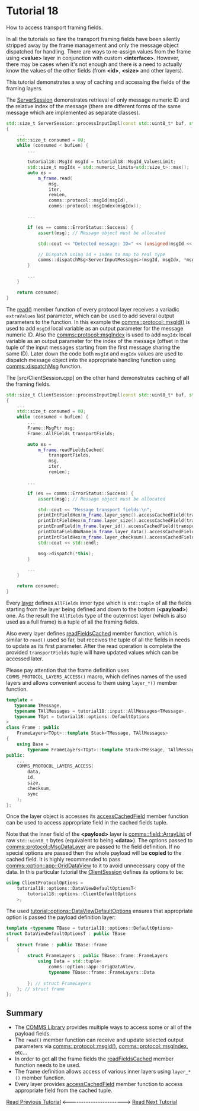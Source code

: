 # Tutorial 18
How to access transport framing fields.

In all the tutorials so fare the transport framing fields have been silently stripped 
away by the frame management and only the message object dispatched for handling. 
There are ways to re-assign values from the frame using **&lt;value&gt;** layer in 
conjunction with custom **&lt;interface&gt;**. However, there may be cases when it's not
enough and there is a need to actually know the values of the other fields 
(from **&lt;id&gt;**, **&lt;size&gt;** and other layers). 

This tutorial demonstrates a way of caching and accessing the fields of the framing layers.

The [ServerSession](src/ServerSession.cpp) demonstrates retrieval of only message numeric 
ID and the relative index of the message (there are different forms of the same message which 
are implemented as separate classes).
```cpp
std::size_t ServerSession::processInputImpl(const std::uint8_t* buf, std::size_t bufLen)
{
    ...
    std::size_t consumed = 0U;
    while (consumed < bufLen) {
        ...

        tutorial18::MsgId msgId = tutorial18::MsgId_ValuesLimit;
        std::size_t msgIdx = std::numeric_limits<std::size_t>::max();
        auto es = 
            m_frame.read(
                msg, 
                iter, 
                remLen, 
                comms::protocol::msgId(msgId),
                comms::protocol::msgIndex(msgIdx));

        ...

        if (es == comms::ErrorStatus::Success) {
            assert(msg); // Message object must be allocated

            std::cout << "Detected message: ID=" << (unsigned)msgId << "; idx=" << msgIdx << std::endl; 

            // Dispatch using id + index to map to real type
            comms::dispatchMsg<ServerInputMessages>(msgId, msgIdx, *msg, *this);
        }

        ...
    }

    return consumed;
}
```
The [read()](https://arobenko.github.io/comms_doc/classcomms_1_1protocol_1_1ProtocolLayerBase.html)
member function of every protocol layer receives a variadic `extraValues` last parameter, which can be 
used to add several output parameters to the function. In this example the 
[comms::protocol::msgId()](https://arobenko.github.io/comms_doc/namespacecomms_1_1protocol.html) is used 
to add `msgId` local variable as an output parameter for the message numeric ID. Also the 
[comms::protocol::msgIndex](https://arobenko.github.io/comms_doc/namespacecomms_1_1protocol.html)
is used to add `msgIdx` local variable as an output parameter for the index of the message (offset in 
the tuple of the input messages starting from the first message sharing the same ID).
Later down the code both `msgId` and `msgIdx` values are used to dispatch message object into the 
appropriate handling function using 
[comms::dispatchMsg](https://arobenko.github.io/comms_doc/dispatch_8h.html) function.


The [src/ClientSession.cpp] on the other hand demonstrates caching of **all** the framing 
fields.
```cpp
std::size_t ClientSession::processInputImpl(const std::uint8_t* buf, std::size_t bufLen)
{
    ...
    std::size_t consumed = 0U;
    while (consumed < bufLen) {
        ...
        Frame::MsgPtr msg;
        Frame::AllFields transportFields;

        auto es = 
            m_frame.readFieldsCached(
                transportFields,
                msg, 
                iter, 
                remLen);

        ...

        if (es == comms::ErrorStatus::Success) {
            assert(msg); // Message object must be allocated

            std::cout << "Message transport fields:\n";
            printIntFieldHex(m_frame.layer_sync().accessCachedField(transportFields));
            printIntFieldHex(m_frame.layer_size().accessCachedField(transportFields));
            printEnumField(m_frame.layer_id().accessCachedField(transportFields));
            printDataFieldNoName(m_frame.layer_data().accessCachedField(transportFields));
            printIntFieldHex(m_frame.layer_checksum().accessCachedField(transportFields));
            std::cout << std::endl;

            msg->dispatch(*this);
        }

        ...
    }

    return consumed;
}
```
Every [layer](https://arobenko.github.io/comms_doc/classcomms_1_1protocol_1_1ProtocolLayerBase.html) defines
`AllFields` inner type which is `std::tuple` of all the fields starting from the layer 
being defined and down to the bottom (**&lt;payload&gt;**) one. As the result the `AllFields` type of the outermost layer 
(which is also used as a full frame) is a tuple of all the framing fields.

Also every layer defines [readFieldsCached](https://arobenko.github.io/comms_doc/classcomms_1_1protocol_1_1ProtocolLayerBase.html)
member function, which is similar to `read()` used so far, but receives the tuple of all the fields in needs to update as 
its first parameter. After the read operation is complete the provided `transportFields` tuple will have updated values which 
can be accessed later.

Please pay attention that the frame definition uses `COMMS_PROTOCOL_LAYERS_ACCESS()` macro, which defines names of the 
used layers and allows convenient access to them using `layer_*()` member function.
```cpp
template <
   typename TMessage,
   typename TAllMessages = tutorial18::input::AllMessages<TMessage>,
   typename TOpt = tutorial18::options::DefaultOptions
>
class Frame : public
    FrameLayers<TOpt>::template Stack<TMessage, TAllMessages>
{
    using Base =
        typename FrameLayers<TOpt>::template Stack<TMessage, TAllMessages>;
public:
    ...
    COMMS_PROTOCOL_LAYERS_ACCESS(
        data,
        id,
        size,
        checksum,
        sync
    );
};
```
Once the layer object is accesses its 
[accessCachedField](https://arobenko.github.io/comms_doc/classcomms_1_1protocol_1_1ProtocolLayerBase.html)
member function can be used to access appropriate field in the cached fields tuple.

Note that the inner field of the **&lt;payload&gt;** layer is 
[comms::field::ArrayList](https://arobenko.github.io/comms_doc/classcomms_1_1field_1_1ArrayList.html) of 
raw `std::uint8_t` bytes (equivalent to being **&lt;data&gt;**). The options passed to 
[comms::protocol::MsgDataLayer](https://arobenko.github.io/comms_doc/classcomms_1_1protocol_1_1MsgDataLayer.html)
are passed to the field definition. If no special options are passed then the whole payload will be 
**copied** to the cached field. It is highly recommended to pass 
[comms::option::app::OridDataView](https://arobenko.github.io/comms_doc/options_8h.html) to it to 
avoid unnecessary copy of the data. In this particular tutorial the [ClientSession](src/ClientSession.h)
defines its options to be:
```cpp
using ClientProtocolOptions = 
    tutorial18::options::DataViewDefaultOptionsT<
        tutorial18::options::ClientDefaultOptions
    >;
```
The used [tutorial::options::DataViewDefaultOptions](include/tutorial18/options/DataViewDefaultOptions.h)
ensures that appropriate option is passed the payload definition layer:
```cpp
template <typename TBase = tutorial18::options::DefaultOptions>
struct DataViewDefaultOptionsT : public TBase
{
    struct frame : public TBase::frame
    {
        struct FrameLayers : public TBase::frame::FrameLayers
            using Data = std::tuple<
                comms::option::app::OrigDataView,
                typename TBase::frame::FrameLayers::Data
            
        }; // struct FrameLayers
    }; // struct frame
};
```

## Summary
- The [COMMS Library](https://github.com/arobenko/comms_champion#comms-library) provides multiple ways to access 
  some or all of the payload fields.
- The `read()` member function can receive and update selected output parameters via 
  [comms::protocol::msgId()](https://arobenko.github.io/comms_doc/namespacecomms_1_1protocol.html), 
  [comms::protocol::msgIndex](https://arobenko.github.io/comms_doc/namespacecomms_1_1protocol.html), etc...
- In order to get **all** the frame fields the 
  [readFieldsCached](https://arobenko.github.io/comms_doc/classcomms_1_1protocol_1_1ProtocolLayerBase.html)
  member function needs to be used.
- The frame definition allows access of various inner layers using `layer_*()` member function.
- Every layer provides [accessCachedField](https://arobenko.github.io/comms_doc/classcomms_1_1protocol_1_1ProtocolLayerBase.html)
  member function to access appropriate field from the cached tuple.

[Read Previous Tutorial](../tutorial17) &lt;-----------------------&gt; [Read Next Tutorial](../tutorial19) 

